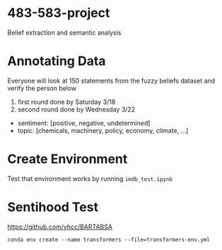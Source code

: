 # 483-583-project
Belief extraction and semantic analysis

# Annotating Data
Everyone will look at 150 statements from the fuzzy beliefs dataset and verify the person below
1. first round done by Saturday 3/18
2. second round done by Wednesday 3/22
- sentiment: [positive, negative, undetermined]
- topic: [chemicals, machinery, policy, economy, climate, ...]

# Create Environment
Test that environment works by running `imdb_test.ipynb`

# Sentihood Test
https://github.com/yhcc/BARTABSA

`conda env create --name transformers --file=transformers-env.yml`